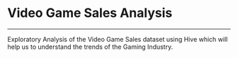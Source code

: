 # Video Game Sales Analysis
---
Exploratory Analysis of the Video Game Sales dataset using Hive which will help us to understand the trends of the Gaming Industry.
